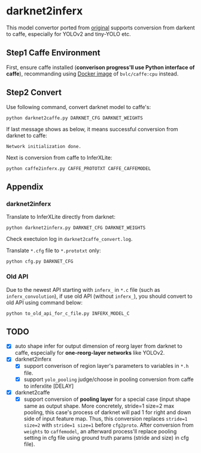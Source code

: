 # darknet2inferx

This model convertor ported from [original](https://github.com/marvis/pytorch-caffe-darknet-convert) supports conversion from darkent to caffe, especially for YOLOv2 and tiny-YOLO etc. 

## Step1 Caffe Environment

First, ensure caffe installed (**converison progress'll use Python interface of caffe**), recommanding using [Docker image](https://hub.docker.com/r/bvlc/caffe/) of `bvlc/caffe:cpu` instead.

## Step2 Convert

Use following command, convert darknet model to caffe's:

```shell
python darknet2caffe.py DARKNET_CFG DARKNET_WEIGHTS
```

If last message shows as below, it means successful conversion from darknet to caffe:

```shell
Network initialization done.
```

Next is conversion from caffe to InferXLite:

```shell
python caffe2inferx.py CAFFE_PROTOTXT CAFFE_CAFFEMODEL
```

## Appendix

### darknet2inferx

Translate to InferXLite directly from darknet:

```shell
python darknet2inferx.py DARKNET_CFG DARKNET_WEIGHTS
```

Check exectuion log in `darknet2caffe_convert.log`.

Translate `*.cfg` file to `*.prototxt` only:

```shell
python cfg.py DARKNET_CFG
```

### Old API

Due to the newest API starting with `inferx_` in `*.c` file (such as `inferx_convolution`), if use old API (without `inferx_`), you should convert to old API using command below:

```shell
python to_old_api_for_c_file.py INFERX_MODEL_C 
```


## TODO

- [x] auto shape infer for output dimension of reorg layer from darknet to caffe, especially for **one-reorg-layer networks** like YOLOv2.
- [x] darknet2inferx
   - [x] support converison of region layer's parameters to variables in `*.h` file.
   - [x] support `yolo_pooling` judge/choose in pooling conversion from caffe to inferxlite [DELAY]
- [x] darknet2caffe
   - [x] support conversion of **pooling layer** for a special case (input shape same as output shape. More concretely, stride=1 size=2 max pooling, this case's process of darknet will pad 1 for right and down side of input feature map. Thus, this conversion replaces `stride=1 size=2` with `stride=1 size=1` before `cfg2proto`. After conversion from `weights` to `caffemodel`, an afterward process'll replace pooling setting in cfg file using ground truth params (stride and size) in cfg file).
